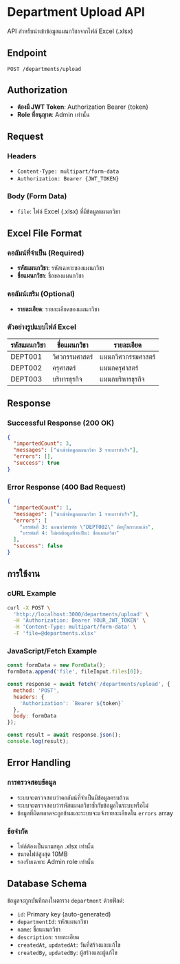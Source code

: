 # Department Upload API

API สำหรับนำเข้าข้อมูลแผนกวิชาจากไฟล์ Excel (.xlsx)

## Endpoint

```
POST /departments/upload
```

## Authorization

- **ต้องมี JWT Token**: Authorization Bearer {token}
- **Role ที่อนุญาต**: Admin เท่านั้น

## Request

### Headers
- `Content-Type: multipart/form-data`
- `Authorization: Bearer {JWT_TOKEN}`

### Body (Form Data)
- `file`: ไฟล์ Excel (.xlsx) ที่มีข้อมูลแผนกวิชา

## Excel File Format

### คอลัมน์ที่จำเป็น (Required)
- **รหัสแผนกวิชา**: รหัสเฉพาะของแผนกวิชา
- **ชื่อแผนกวิชา**: ชื่อของแผนกวิชา

### คอลัมน์เสริม (Optional)
- **รายละเอียด**: รายละเอียดของแผนกวิชา

### ตัวอย่างรูปแบบไฟล์ Excel

| รหัสแผนกวิชา | ชื่อแผนกวิชา | รายละเอียด |
|--------------|-------------|-----------|
| DEPT001      | วิศวกรรมศาสตร์ | แผนกวิศวกรรมศาสตร์ |
| DEPT002      | ครุศาสตร์ | แผนกครุศาสตร์ |
| DEPT003      | บริหารธุรกิจ | แผนกบริหารธุรกิจ |

## Response

### Successful Response (200 OK)
```json
{
  "importedCount": 3,
  "messages": ["นำเข้าข้อมูลแผนกวิชา 3 รายการสำเร็จ"],
  "errors": [],
  "success": true
}
```

### Error Response (400 Bad Request)
```json
{
  "importedCount": 1,
  "messages": ["นำเข้าข้อมูลแผนกวิชา 1 รายการสำเร็จ"],
  "errors": [
    "บรรทัดที่ 3: แผนกวิชารหัส \"DEPT002\" มีอยู่ในระบบแล้ว",
    "บรรทัดที่ 4: ไม่พบข้อมูลที่จำเป็น: ชื่อแผนกวิชา"
  ],
  "success": false
}
```

## การใช้งาน

### cURL Example
```bash
curl -X POST \
  'http://localhost:3000/departments/upload' \
  -H 'Authorization: Bearer YOUR_JWT_TOKEN' \
  -H 'Content-Type: multipart/form-data' \
  -F 'file=@departments.xlsx'
```

### JavaScript/Fetch Example
```javascript
const formData = new FormData();
formData.append('file', fileInput.files[0]);

const response = await fetch('/departments/upload', {
  method: 'POST',
  headers: {
    'Authorization': `Bearer ${token}`
  },
  body: formData
});

const result = await response.json();
console.log(result);
```

## Error Handling

### การตรวจสอบข้อมูล
- ระบบจะตรวจสอบว่าคอลัมน์ที่จำเป็นมีข้อมูลครบถ้วน
- ระบบจะตรวจสอบว่ารหัสแผนกวิชาซ้ำกับข้อมูลในระบบหรือไม่
- ข้อมูลที่ผิดพลาดจะถูกข้ามและระบบจะแจ้งรายละเอียดใน `errors` array

### ข้อจำกัด
- ไฟล์ต้องเป็นนามสกุล .xlsx เท่านั้น
- ขนาดไฟล์สูงสุด 10MB
- รองรับเฉพาะ Admin role เท่านั้น

## Database Schema

ข้อมูลจะถูกบันทึกลงในตาราง `department` ด้วยฟิลด์:
- `id`: Primary key (auto-generated)
- `departmentId`: รหัสแผนกวิชา 
- `name`: ชื่อแผนกวิชา
- `description`: รายละเอียด
- `createdAt`, `updatedAt`: วันที่สร้างและแก้ไข
- `createdBy`, `updatedBy`: ผู้สร้างและผู้แก้ไข
